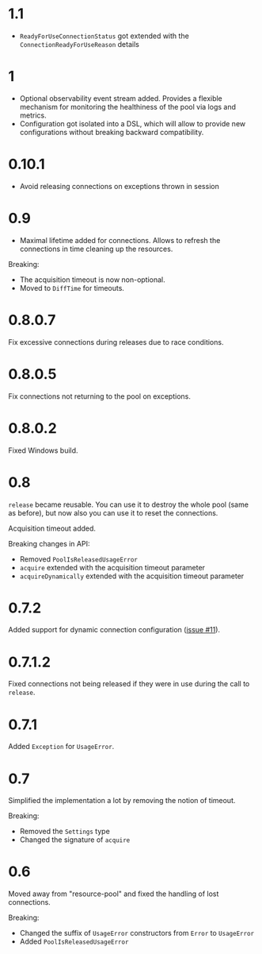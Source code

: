 # 1.1

- `ReadyForUseConnectionStatus` got extended with the `ConnectionReadyForUseReason` details

# 1

- Optional observability event stream added. Provides a flexible mechanism for monitoring the healthiness of the pool via logs and metrics.
- Configuration got isolated into a DSL, which will allow to provide new configurations without breaking backward compatibility.

# 0.10.1

- Avoid releasing connections on exceptions thrown in session

# 0.9

- Maximal lifetime added for connections. Allows to refresh the connections in time cleaning up the resources.

Breaking:

- The acquisition timeout is now non-optional.
- Moved to `DiffTime` for timeouts.

# 0.8.0.7

Fix excessive connections during releases due to race conditions.

# 0.8.0.5

Fix connections not returning to the pool on exceptions.

# 0.8.0.2

Fixed Windows build.

# 0.8

`release` became reusable. You can use it to destroy the whole pool (same as before), but now also you can use it to reset the connections.

Acquisition timeout added.

Breaking changes in API:

- Removed `PoolIsReleasedUsageError`
- `acquire` extended with the acquisition timeout parameter
- `acquireDynamically` extended with the acquisition timeout parameter

# 0.7.2

Added support for dynamic connection configuration ([issue #11](https://github.com/nikita-volkov/hasql-pool/issues/11)).

# 0.7.1.2

Fixed connections not being released if they were in use during the call to `release`.

# 0.7.1

Added `Exception` for `UsageError`.

# 0.7

Simplified the implementation a lot by removing the notion of timeout.

Breaking:
- Removed the `Settings` type
- Changed the signature of `acquire`

# 0.6

Moved away from "resource-pool" and fixed the handling of lost connections.

Breaking:

- Changed the suffix of `UsageError` constructors from `Error` to `UsageError`
- Added `PoolIsReleasedUsageError`
